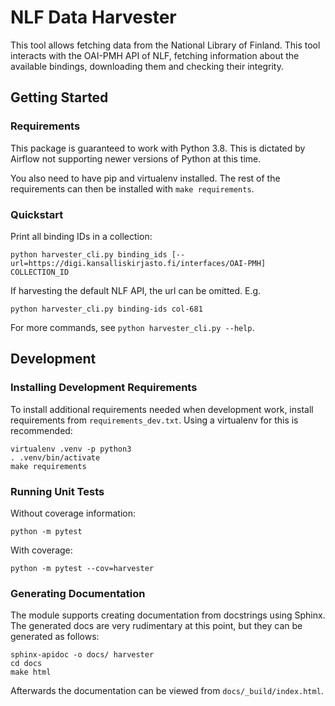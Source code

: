 # NLF Data Harvester
This tool allows fetching data from the National Library of Finland. This tool
interacts with the OAI-PMH API of NLF, fetching information about the available
bindings, downloading them and checking their integrity.

## Getting Started

### Requirements
This package is guaranteed to work with Python 3.8. This is dictated by Airflow
not supporting newer versions of Python at this time.

You also need to have pip and virtualenv installed. The rest of the
requirements can then be installed with `make requirements`.

### Quickstart
Print all binding IDs in a collection:
```
python harvester_cli.py binding_ids [--url=https://digi.kansalliskirjasto.fi/interfaces/OAI-PMH] COLLECTION_ID
```
If harvesting the default NLF API, the url can be omitted. E.g.
```
python harvester_cli.py binding-ids col-681
```

For more commands, see `python harvester_cli.py --help`.


## Development

### Installing Development Requirements
To install additional requirements needed when development work, install
requirements from `requirements_dev.txt`. Using a virtualenv for this is
recommended:
```
virtualenv .venv -p python3
. .venv/bin/activate
make requirements
```

### Running Unit Tests
Without coverage information:
```
python -m pytest
```

With coverage:
```
python -m pytest --cov=harvester
```

### Generating Documentation
The module supports creating documentation from docstrings using Sphinx. The
generated docs are very rudimentary at this point, but they can be generated as
follows:
```
sphinx-apidoc -o docs/ harvester
cd docs
make html
```
Afterwards the documentation can be viewed from ``docs/_build/index.html``.
